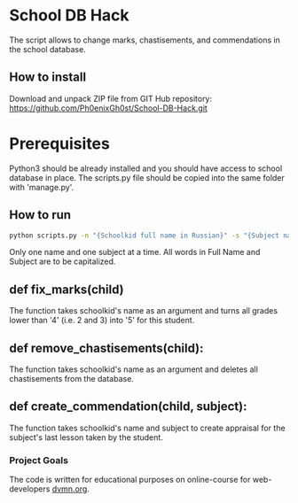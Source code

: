 # School DB Hack
The script allows to change marks, сhastisements, and commendations in the school database.

## How to install
Download and unpack ZIP file from GIT Hub repository: https://github.com/Ph0enixGh0st/School-DB-Hack.git

# Prerequisites
Python3 should be already installed and you should have access to school database in place.
The scripts.py file should be copied into the same folder with 'manage.py'.

## How to run
```bash
python scripts.py -n "{Schoolkid full name in Russian}" -s "{Subject name in Russian}"
```
Only one name and one subject at a time.
All words in Full Name and Subject are to be capitalized.

## def fix_marks(child)
The function takes schoolkid's name as an argument and turns all grades lower than '4' (i.e. 2 and 3) into '5' for this student.

## def remove_chastisements(child):
The function takes schoolkid's name as an argument and deletes all chastisements from the database.

## def create_commendation(child, subject):
The function takes schoolkid's name and subject to create appraisal for the subject's last lesson taken by the student.

### Project Goals

The code is written for educational purposes on online-course for web-developers [dvmn.org](https://dvmn.org/).

